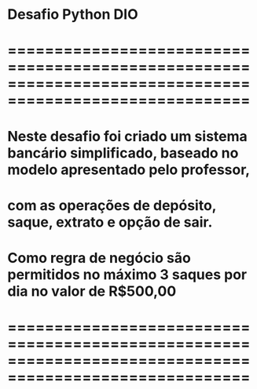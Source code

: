 #                                      Desafio Python DIO
# ========================================================================================================
# Neste desafio foi criado um sistema bancário simplificado, baseado no modelo apresentado pelo professor,
# com as operações de depósito, saque, extrato e opção de sair.
# Como regra de negócio são permitidos no máximo 3 saques por dia no valor de R$500,00
# ========================================================================================================
